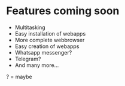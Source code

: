 # Features coming soon
- Multitasking
- Easy installation of webapps
- More complete webbrowser
- Easy creation of webapps
- Whatsapp messenger?
- Telegram?
- And many more...

? = maybe
